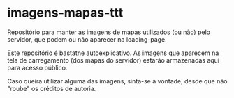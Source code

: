 # imagens-mapas-ttt
Repositório para manter as imagens de mapas utilizados (ou não) pelo servidor, que podem ou não aparecer na loading-page.

Este repositório é bastatne autoexplicativo. 
As imagens que aparecem na tela de carregamento (dos mapas do servidor) estarão armazenadas aqui para acesso público.

Caso queira utilizar alguma das imagens, sinta-se à vontade, desde que não "roube" os créditos de autoria.
